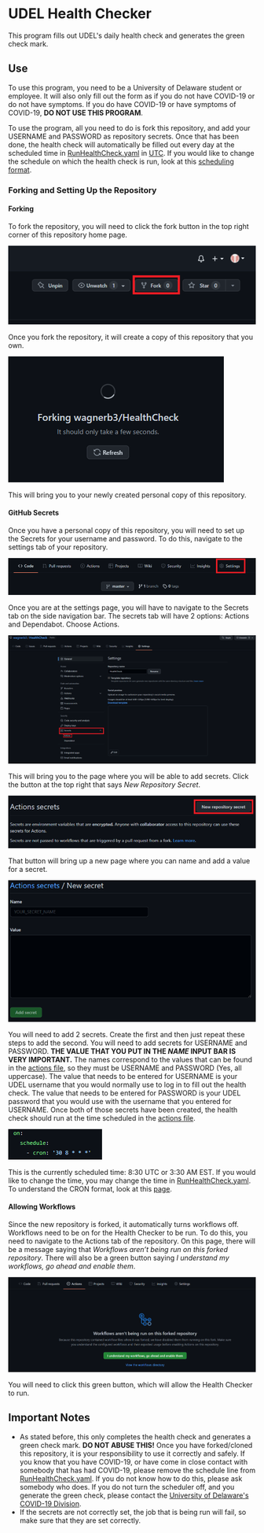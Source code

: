 # UDEL Health Checker

This program fills out UDEL's daily health check and generates the green check mark.

## Use
To use this program, you need to be a University of Delaware student or employee. It will also only fill out the form 
as if you do not have COVID-19 or do not have symptoms. If you do have COVID-19 or have symptoms of COVID-19, **DO NOT 
USE THIS PROGRAM**.

To use the program, all you need to do is fork this repository, and add your USERNAME and PASSWORD as repository secrets.
Once that has been done, the health check will automatically be filled out every day at the scheduled time in 
[RunHealthCheck.yaml](.github/workflows/RunHealthCheck.yaml) in [UTC](https://en.wikipedia.org/wiki/Coordinated_Universal_Time). 
If you would like to change the schedule on which the health check is run, look at this 
[scheduling format](https://docs.github.com/en/actions/using-workflows/events-that-trigger-workflows#schedule).

### Forking and Setting Up the Repository

#### Forking
To fork the repository, you will need to click the fork button in the top right corner of this repository home page.

![HowToFork](resources/Fork.PNG)

Once you fork the repository, it will create a copy of this repository that you own.

![ForkingStatus](resources/ForkStatus.PNG)

This will bring you to your newly created personal copy of this repository.

#### GitHub Secrets
Once you have a personal copy of this repository, you will need to set up the Secrets for your username and password. To
do this, navigate to the settings tab of your repository.

![NavigationBar](resources/NavigationBar.PNG)

Once you are at the settings page, you will have to navigate to the Secrets tab on the side navigation bar. The secrets
tab will have 2 options: Actions and Dependabot. Choose Actions. 

![SecretsTab](resources/SettingsPage.PNG)

This will bring you to the page where you will be able to add secrets. Click the button at the top right that says 
_New Repository Secret_.

![AddSecret](resources/SecretButton.PNG)

That button will bring up a new page where you can name and add a value for a secret.

![InputSecret](resources/AddSecret.PNG)

You will need to add 2 secrets. Create the first and then just repeat these steps to add the second. You will need to 
add secrets for USERNAME and PASSWORD. **THE VALUE THAT YOU PUT IN THE _NAME_ INPUT BAR IS VERY IMPORTANT.** The names
correspond to the values that can be found in the [actions file](.github/workflows/RunHealthCheck.yaml), so they must be
USERNAME and PASSWORD (Yes, all uppercase). The value that needs to be entered for USERNAME is your UDEL username
that you would normally use to log in to fill out the health check. The value that needs to be entered for PASSWORD is 
your UDEL password that you would use with the username that you entered for USERNAME. Once both of those secrets have 
been created, the health check should run at the time scheduled in the [actions file](.github/workflows/RunHealthCheck.yaml).

![Schedule](resources/CRON.PNG)

This is the currently scheduled time: 8:30 UTC or 3:30 AM EST. If you would like to change the time, you may change the time
in [RunHealthCheck.yaml](.github/workflows/RunHealthCheck.yaml). To understand the CRON format, look at this 
[page](https://docs.github.com/en/actions/using-workflows/events-that-trigger-workflows#schedule).

#### Allowing Workflows
Since the new repository is forked, it automatically turns workflows off. Workflows need to be on for the Health Checker
to be run. To do this, you need to navigate to the Actions tab of the repository. On this page, there will be a message 
saying that _Workflows aren’t being run on this forked repository_. There will also be a green button saying _I understand
my workflows, go ahead and enable them_.

![Allow Actions](resources/AllowWorkflows.PNG)

You will need to click this green button, which will allow the Health Checker to run.

## Important Notes
 - As stated before, this only completes the health check and generates a green check mark. **DO NOT ABUSE THIS!** Once you
have forked/cloned this repository, it is your responsibility to use it correctly and safely. If you know that you have 
COVID-19, or have come in close contact with somebody that has had COVID-19, please remove the schedule line from 
[RunHealthCheck.yaml](.github/workflows/RunHealthCheck.yaml). If you do not know how to do this, please ask somebody who does. 
If you do not turn the scheduler off, and you generate the green check, please contact the 
[University of Delaware's COVID-19 Division](mailto:coronavirus@udel.edu).
 - If the secrets are not correctly set, the job that is being run will fail, so make sure that they are set correctly.